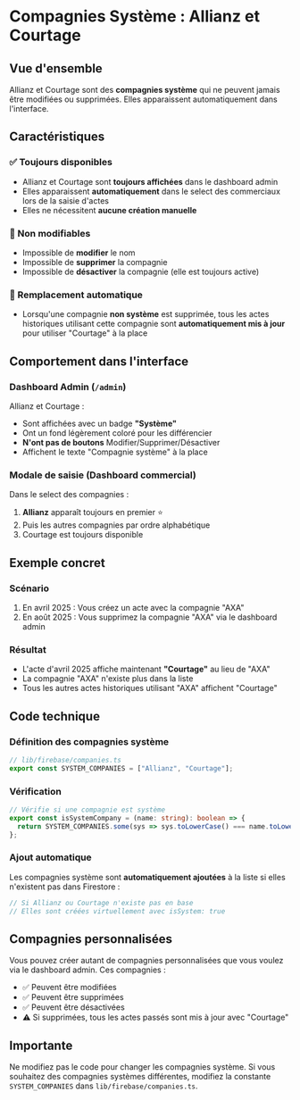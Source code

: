 # Compagnies Système : Allianz et Courtage

## Vue d'ensemble

Allianz et Courtage sont des **compagnies système** qui ne peuvent jamais être modifiées ou supprimées. Elles apparaissent automatiquement dans l'interface.

## Caractéristiques

### ✅ Toujours disponibles
- Allianz et Courtage sont **toujours affichées** dans le dashboard admin
- Elles apparaissent **automatiquement** dans le select des commerciaux lors de la saisie d'actes
- Elles ne nécessitent **aucune création manuelle**

### 🚫 Non modifiables
- Impossible de **modifier** le nom
- Impossible de **supprimer** la compagnie
- Impossible de **désactiver** la compagnie (elle est toujours active)

### 🔄 Remplacement automatique
- Lorsqu'une compagnie **non système** est supprimée, tous les actes historiques utilisant cette compagnie sont **automatiquement mis à jour** pour utiliser "Courtage" à la place

## Comportement dans l'interface

### Dashboard Admin (`/admin`)

Allianz et Courtage :
- Sont affichées avec un badge **"Système"**
- Ont un fond légèrement coloré pour les différencier
- **N'ont pas de boutons** Modifier/Supprimer/Désactiver
- Affichent le texte "Compagnie système" à la place

### Modale de saisie (Dashboard commercial)

Dans le select des compagnies :
1. **Allianz** apparaît toujours en premier ⭐
2. Puis les autres compagnies par ordre alphabétique
3. Courtage est toujours disponible

## Exemple concret

### Scénario
1. En avril 2025 : Vous créez un acte avec la compagnie "AXA"
2. En août 2025 : Vous supprimez la compagnie "AXA" via le dashboard admin

### Résultat
- L'acte d'avril 2025 affiche maintenant **"Courtage"** au lieu de "AXA"
- La compagnie "AXA" n'existe plus dans la liste
- Tous les autres actes historiques utilisant "AXA" affichent "Courtage"

## Code technique

### Définition des compagnies système

```typescript
// lib/firebase/companies.ts
export const SYSTEM_COMPANIES = ["Allianz", "Courtage"];
```

### Vérification

```typescript
// Vérifie si une compagnie est système
export const isSystemCompany = (name: string): boolean => {
  return SYSTEM_COMPANIES.some(sys => sys.toLowerCase() === name.toLowerCase());
};
```

### Ajout automatique

Les compagnies système sont **automatiquement ajoutées** à la liste si elles n'existent pas dans Firestore :

```typescript
// Si Allianz ou Courtage n'existe pas en base
// Elles sont créées virtuellement avec isSystem: true
```

## Compagnies personnalisées

Vous pouvez créer autant de compagnies personnalisées que vous voulez via le dashboard admin. Ces compagnies :
- ✅ Peuvent être modifiées
- ✅ Peuvent être supprimées
- ✅ Peuvent être désactivées
- ⚠️ Si supprimées, tous les actes passés sont mis à jour avec "Courtage"

## Importante

Ne modifiez pas le code pour changer les compagnies système. Si vous souhaitez des compagnies systèmes différentes, modifiez la constante `SYSTEM_COMPANIES` dans `lib/firebase/companies.ts`.


